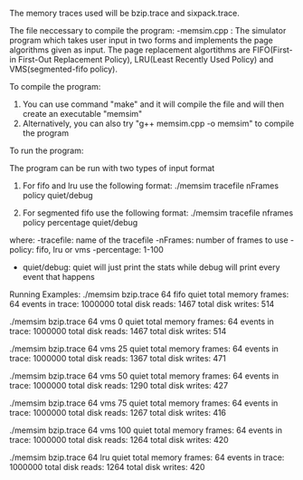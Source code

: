 The memory traces used will be bzip.trace and sixpack.trace.

The file neccessary to compile the program:
-memsim.cpp : The simulator program which takes user input in two forms and implements the page algorithms given as input.
The page replacement algortithms are FIFO(First-in First-Out Replacement Policy), LRU(Least Recently Used Policy) and VMS(segmented-fifo policy).

To compile the program:
1. You can use command "make" and it will compile the file and will then create an executable "memsim"
2. Alternatively, you can also try "g++ memsim.cpp -o memsim" to compile the program

To run the program:

The program can be run with two types of input format
1. For fifo and lru use the following format:
./memsim tracefile nFrames policy quiet/debug

2. For segmented fifo use the following format:
./memsim tracefile nframes policy percentage quiet/debug

where:
-tracefile: name of the tracefile
-nFrames: number of frames to use
-policy: fifo, lru or vms
-percentage: 1-100
- quiet/debug: quiet will just print the stats while debug will print every event that happens

Running Examples:
./memsim bzip.trace 64 fifo quiet
total memory frames: 64
events in trace: 1000000
total disk reads: 1467
total disk writes: 514

./memsim bzip.trace 64 vms 0 quiet
total memory frames: 64
events in trace: 1000000
total disk reads: 1467
total disk writes: 514

./memsim bzip.trace 64 vms 25 quiet
total memory frames: 64
events in trace: 1000000
total disk reads: 1367
total disk writes: 471

./memsim bzip.trace 64 vms 50 quiet
total memory frames: 64
events in trace: 1000000
total disk reads: 1290
total disk writes: 427

./memsim bzip.trace 64 vms 75 quiet
total memory frames: 64
events in trace: 1000000
total disk reads: 1267
total disk writes: 416

./memsim bzip.trace 64 vms 100 quiet
total memory frames: 64
events in trace: 1000000
total disk reads: 1264
total disk writes: 420

./memsim bzip.trace 64 lru quiet
total memory frames: 64
events in trace: 1000000
total disk reads: 1264
total disk writes: 420

